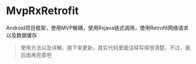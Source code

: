 # MvpRxRetrofit
Android项目框架，使用MVP解耦，使用Rxjava链式调用，使用Retrofit网络请求以及数据缓存
>使用方法以及详解，接下来更新，其实代码里面注释写得很清楚，不过，我后面再完善吧
